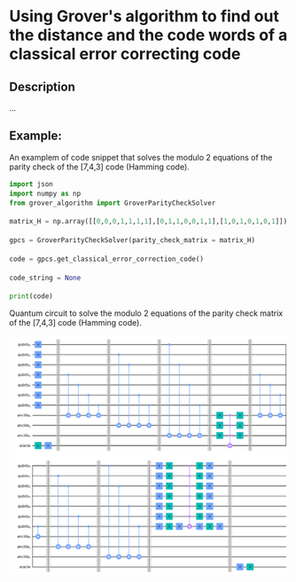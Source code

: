 # Using Grover's algorithm to find out the distance and the code words of a classical error correcting code

## Description

...


## Example:

An examplem of code snippet that solves the modulo 2 equations of the parity check of the [7,4,3] code (Hamming code).

```python
import json
import numpy as np
from grover_algorithm import GroverParityCheckSolver

matrix_H = np.array([[0,0,0,1,1,1,1],[0,1,1,0,0,1,1],[1,0,1,0,1,0,1]])

gpcs = GroverParityCheckSolver(parity_check_matrix = matrix_H)

code = gpcs.get_classical_error_correction_code()

code_string = None

print(code)
```

Quantum circuit to solve the modulo 2 equations of the parity check matrix of the [7,4,3] code (Hamming code).

![image](example_743.png)